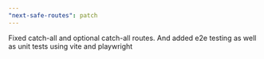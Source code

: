 ```yaml
---
"next-safe-routes": patch
---
```


Fixed catch-all and optional catch-all routes. And added e2e testing as well as unit tests using vite and playwright
